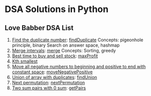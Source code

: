 # DSA Solutions in Python

## Love Babber DSA List

1. [Find the duplicate number](https://leetcode.com/problems/find-the-duplicate-number/description/): [findDuplicate](./lovebabber/test_findDuplicate.py) Concepts: pigeonhole principle, binary Search on answer space, hashmap
2. [Merge intervals](https://leetcode.com/problems/merge-intervals/description/): [merge](./lovebabber/test_mergeIntervals.py) Concepts: Sorting, greedy
3. [Best time to buy and sell stock](https://leetcode.com/problems/best-time-to-buy-and-sell-stock/description/): [maxProfit](./lovebabber/test_maxProfit.py)
4. [Kth smallest](https://www.geeksforgeeks.org/problems/kth-smallest-element5635/1)
5. [Move all negative numbers to beginning and positive to end with constant space](https://www.geeksforgeeks.org/dsa/move-negative-numbers-beginning-positive-end-constant-extra-space/): [moveNegativePositive](./lovebabber/test_moveNegativePositive.py)
6. [Union of array with duplicates](https://www.geeksforgeeks.org/problems/union-of-two-arrays3538/1): [findUnion](./lovebabber/test_findUnion.py)
7. [Next permutation](https://leetcode.com/problems/next-permutation/description/): [nextPermutation](./lovebabber/test_nextPermutation.py)
8. [Two sum pairs with 0 sum](https://www.geeksforgeeks.org/problems/count-pairs-with-given-sum5022/1): [getPairs]()